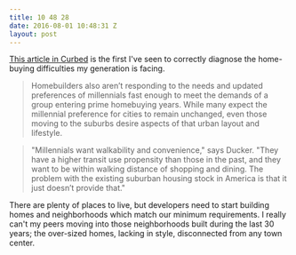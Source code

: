 ```yaml
---
title: 10 48 28
date: 2016-08-01 10:48:31 Z
layout: post
---
```

[This article in Curbed](http://www.curbed.com/2016/6/21/11956516/millennial-first-time-home-trends-suburbs) is the first I've seen to correctly diagnose the home-buying difficulties my generation is facing.

> Homebuilders also aren’t responding to the needs and updated preferences of millennials fast enough to meet the demands of a group entering prime homebuying years. While many expect the millennial preference for cities to remain unchanged, even those moving to the suburbs desire aspects of that urban layout and lifestyle.

> "Millennials want walkability and convenience," says Ducker. "They have a higher transit use propensity than those in the past, and they want to be within walking distance of shopping and dining. The problem with the existing suburban housing stock in America is that it just doesn’t provide that."

There are plenty of places to live, but developers need to start building homes and neighborhoods which match our minimum requirements. I really can't my peers moving into those neighborhoods built during the last 30 years; the over-sized homes, lacking in style, disconnected from any town center.
